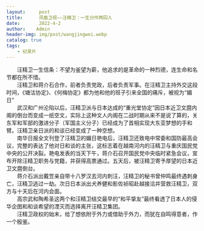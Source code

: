 ```yaml
---
layout:     post
title:      凤凰卫视——汪精卫：一生分作两回人
date:       2022-4-2
author:    Admin
header-img: img/post/wangjingwei.webp
catalog: true
tags:
    - 纪录片
---
```

&emsp;&emsp;汪精卫一生信条：不望为釜望为薪，他追求的是革命的一种烈德，连生命和名节都在所不惜。
<br>
&emsp;&emsp;汪精卫和蒋介石合作，前者负责党政，后者负责军事。在汪精卫主持外交这段时间，《塘沽协定》、《何梅协定》都为他和他的班子引来全国的痛斥，被视为“媚日”
<br>
&emsp;&emsp;武汉和广州沦陷以后，汪精卫派与日本达成的“重光堂协定”因日本近卫文麿内阁的倒台而变成一纸空文，实际上这种文人内阁在二战时期从来不是说了算的，关东军和军部的激进分子（军国主义分子）已经成为了首相实现大东亚梦想的手和臂。汪精卫亲日派的和谈已经变成了一种空想。
<br>
&emsp;&emsp;南华日报全文刊登了汪精卫的媚日艳电后，汪精卫还致电中常委和国防最高会议，完整的表达了他对日和谈的主张，这标志着在越南河内的汪精卫与重庆国民党中央的公开决裂。艳电发表的当天下午，蒋介石召开国民党中央临时紧急会议，宣布开除汪精卫职务与党籍，并获得高票通过。五天后，被汪精卫寄予厚望的日本近卫文麿倒台。
<br>
&emsp;&emsp;蒋介石派出戴笠亲自带十八罗汉去河内刺汪，汪精卫的秘书曾仲鸣最终遇刺身亡，汪精卫逃过一劫。次日日本派出犬养健和影佐祯昭赴越接洽并营救汪精卫，双方与十天后在河内会面。
<br>
&emsp;&emsp;高宗武和陶希圣这两个和汪精卫结交最早的“和平挚友”最终看透了日本人的侵华企图和和谈希望的湮灭而选择离开汪精卫集团。
<br>
&emsp;&emsp;汪精卫政权的始末，给了想依附于外力或借助于外力，而犹在自鸣得意者，作一个殷鉴。